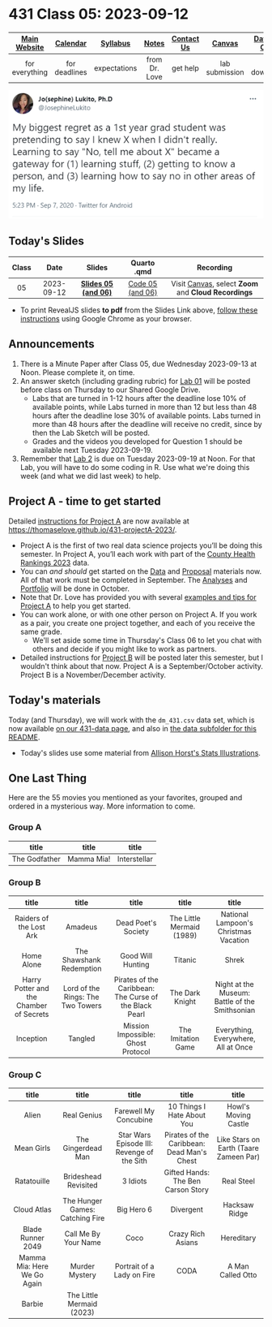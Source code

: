 # 431 Class 05: 2023-09-12

[Main Website](https://thomaselove.github.io/431-2023/) | [Calendar](https://thomaselove.github.io/431-2023/calendar.html) | [Syllabus](https://thomaselove.github.io/431-syllabus-2023/) | [Notes](https://thomaselove.github.io/431-notes/) | [Contact Us](https://thomaselove.github.io/431-2023/contact.html) | [Canvas](https://canvas.case.edu) | [Data and Code](https://github.com/THOMASELOVE/431-data)
:-----------: | :--------------: | :----------: | :---------: | :-------------: | :-----------: | :------------:
for everything | for deadlines | expectations | from Dr. Love | get help | lab submission | for downloads

![](https://github.com/THOMASELOVE/431-classes-2023/blob/main/class05/images/lukito_2020-09-07.PNG)

## Today's Slides

Class | Date | Slides | Quarto .qmd | Recording
:---: | :--------: | :------: | :------: | :-------------:
05 | 2023-09-12 | **[Slides 05 (and 06)](https://thomaselove.github.io/431-slides-2023/class05.html)** | [Code 05 (and 06)](https://thomaselove.github.io/431-slides-2023/class05.qmd) | Visit [Canvas](https://canvas.case.edu/), select **Zoom** and **Cloud Recordings**

- To print RevealJS slides **to pdf** from the Slides Link above, [follow these instructions](https://quarto.org/docs/presentations/revealjs/presenting.html#print-to-pdf) using Google Chrome as your browser.

## Announcements

1. There is a Minute Paper after Class 05, due Wednesday 2023-09-13 at Noon. Please complete it, on time.
2. An answer sketch (including grading rubric) for [Lab 01](https://github.com/THOMASELOVE/431-labs-2023) will be posted before class on Thursday to our Shared Google Drive. 
    - Labs that are turned in 1-12 hours after the deadline lose 10% of available points, while Labs turned in more than 12 but less than 48 hours after the deadline lose 30% of available points. Labs turned in more than 48 hours after the deadline will receive no credit, since by then the Lab Sketch will be posted.
    - Grades and the videos you developed for Question 1 should be available next Tuesday 2023-09-19.
3. Remember that [Lab 2](https://github.com/THOMASELOVE/431-labs-2023) is due on Tuesday 2023-09-19 at Noon. For that Lab, you will have to do some coding in R. Use what we're doing this week (and what we did last week) to help.

## Project A - time to get started

Detailed [instructions for Project A](https://thomaselove.github.io/431-projectA-2023/) are now available at <https://thomaselove.github.io/431-projectA-2023/>.

- Project A is the first of two real data science projects you’ll be doing this semester. In Project A, you’ll each work with part of the [County Health Rankings 2023](https://www.countyhealthrankings.org/explore-health-rankings/rankings-data-documentation) data. 
- You can *and should* get started on the [Data](https://thomaselove.github.io/431-projectA-2023/data.html) and [Proposal](https://thomaselove.github.io/431-projectA-2023/proposal.html) materials now. All of that work must be completed in September. The [Analyses](https://thomaselove.github.io/431-projectA-2023/analyses.html) and [Portfolio](https://thomaselove.github.io/431-projectA-2023/portfolio.html) will be done in October.
- Note that Dr. Love has provided you with several [examples and tips for Project A](https://thomaselove.github.io/431-projectA-2023/examples.html) to help you get started.
- You can work alone, or with one other person on Project A. If you work as a pair, you create one project together, and each of you receive the same grade.
    - We'll set aside some time in Thursday's Class 06 to let you chat with others and decide if you might like to work as partners.
- Detailed instructions for [Project B](https://thomaselove.github.io/431-projectA-2022/) will be posted later this semester, but I wouldn't think about that now. Project A is a September/October activity. Project B is a November/December activity.
  
## Today's materials

Today (and Thursday), we will work with the `dm_431.csv` data set, which is now available [on our 431-data page](https://github.com/THOMASELOVE/431-data), and also in [the data subfolder for this README](https://github.com/THOMASELOVE/431-classes-2023/tree/main/class05/data).

- Today's slides use some material from [Allison Horst's Stats Illustrations](https://github.com/allisonhorst/stats-illustrations).

## One Last Thing

Here are the 55 movies you mentioned as your favorites, grouped and ordered in a mysterious way. More information to come.

### Group A

title | title | title 
:------------: | :------------: | :------------: 
The Godfather | Mamma Mia! | Interstellar

### Group B

title | title | title | title | title
:------------: | :------------: | :------------: | :------------: | :------------: 
Raiders of the Lost Ark | Amadeus | Dead Poet's Society | The Little Mermaid (1989) | National Lampoon's Christmas Vacation 
Home Alone | The Shawshank Redemption | Good Will Hunting | Titanic | Shrek 
Harry Potter and the Chamber of Secrets | Lord of the Rings: The Two Towers | Pirates of the Caribbean: The Curse of the Black Pearl | The Dark Knight | Night at the Museum: Battle of the Smithsonian 
Inception | Tangled | Mission Impossible: Ghost Protocol | The Imitation Game | Everything, Everywhere, All at Once 

### Group C

title | title | title | title | title
:------------: | :------------: | :------------: | :------------: | :------------: 
Alien | Real Genius | Farewell My Concubine | 10 Things I Hate About You | Howl's Moving Castle
Mean Girls | The Gingerdead Man | Star Wars Episode III: Revenge of the Sith | Pirates of the Caribbean: Dead Man's Chest | Like Stars on Earth (Taare Zameen Par) 
Ratatouille | Brideshead Revisited | 3 Idiots | Gifted Hands: The Ben Carson Story | Real Steel 
Cloud Atlas | The Hunger Games: Catching Fire | Big Hero 6 | Divergent | Hacksaw Ridge 
Blade Runner 2049 | Call Me By Your Name | Coco | Crazy Rich Asians | Hereditary 
Mamma Mia: Here We Go Again | Murder Mystery | Portrait of a Lady on Fire | CODA | A Man Called Otto 
Barbie | The Little Mermaid (2023)
